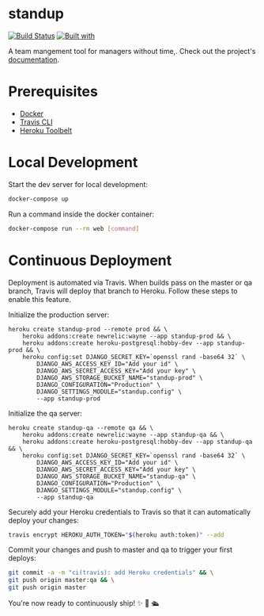 # standup

[![Build Status](https://travis-ci.org/adoval4/standup.svg?branch=master)](https://travis-ci.org/adoval4/standup)
[![Built with](https://img.shields.io/badge/Built_with-Cookiecutter_Django_Rest-F7B633.svg)](https://github.com/agconti/cookiecutter-django-rest)

A team mangement tool for managers without time,. Check out the project's [documentation](http://adoval4.github.io/standup/).

# Prerequisites

- [Docker](https://docs.docker.com/docker-for-mac/install/)  
- [Travis CLI](http://blog.travis-ci.com/2013-01-14-new-client/)
- [Heroku Toolbelt](https://toolbelt.heroku.com/)

# Local Development

Start the dev server for local development:
```bash
docker-compose up
```

Run a command inside the docker container:

```bash
docker-compose run --rm web [command]
```

# Continuous Deployment

Deployment is automated via Travis. When builds pass on the master or qa branch, Travis will deploy that branch to Heroku. Follow these steps to enable this feature.

Initialize the production server:

```
heroku create standup-prod --remote prod && \
    heroku addons:create newrelic:wayne --app standup-prod && \
    heroku addons:create heroku-postgresql:hobby-dev --app standup-prod && \
    heroku config:set DJANGO_SECRET_KEY=`openssl rand -base64 32` \
        DJANGO_AWS_ACCESS_KEY_ID="Add your id" \
        DJANGO_AWS_SECRET_ACCESS_KEY="Add your key" \
        DJANGO_AWS_STORAGE_BUCKET_NAME="standup-prod" \
        DJANGO_CONFIGURATION="Production" \
        DJANGO_SETTINGS_MODULE="standup.config" \
        --app standup-prod
```

Initialize the qa server:

```
heroku create standup-qa --remote qa && \
    heroku addons:create newrelic:wayne --app standup-qa && \
    heroku addons:create heroku-postgresql:hobby-dev --app standup-qa && \
    heroku config:set DJANGO_SECRET_KEY=`openssl rand -base64 32` \
        DJANGO_AWS_ACCESS_KEY_ID="Add your id" \
        DJANGO_AWS_SECRET_ACCESS_KEY="Add your key" \
        DJANGO_AWS_STORAGE_BUCKET_NAME="standup-qa" \
        DJANGO_CONFIGURATION="Production" \
        DJANGO_SETTINGS_MODULE="standup.config" \
        --app standup-qa
```

Securely add your Heroku credentials to Travis so that it can automatically deploy your changes:

```bash
travis encrypt HEROKU_AUTH_TOKEN="$(heroku auth:token)" --add
```

Commit your changes and push to master and qa to trigger your first deploys:

```bash
git commit -a -m "ci(travis): add Heroku credentials" && \
git push origin master:qa && \
git push origin master
```

You're now ready to continuously ship! ✨ 💅 🛳
